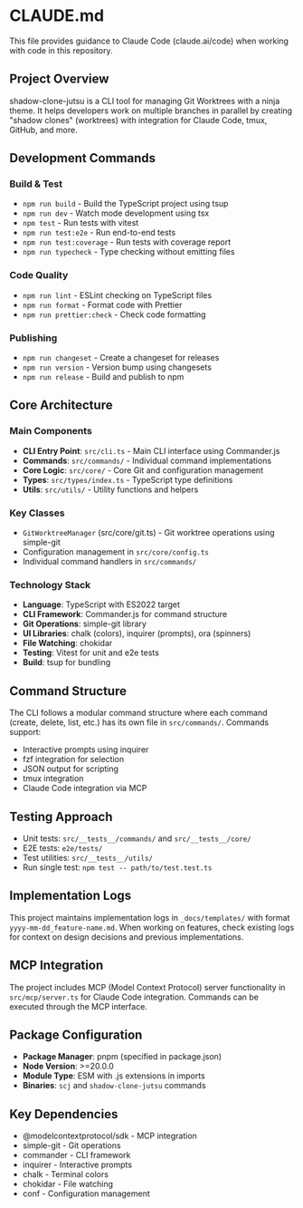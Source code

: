 # CLAUDE.md

This file provides guidance to Claude Code (claude.ai/code) when working with code in this repository.

## Project Overview

shadow-clone-jutsu is a CLI tool for managing Git Worktrees with a ninja theme. It helps developers work on multiple branches in parallel by creating "shadow clones" (worktrees) with integration for Claude Code, tmux, GitHub, and more.

## Development Commands

### Build & Test
- `npm run build` - Build the TypeScript project using tsup
- `npm run dev` - Watch mode development using tsx
- `npm test` - Run tests with vitest
- `npm run test:e2e` - Run end-to-end tests
- `npm run test:coverage` - Run tests with coverage report
- `npm run typecheck` - Type checking without emitting files

### Code Quality
- `npm run lint` - ESLint checking on TypeScript files
- `npm run format` - Format code with Prettier
- `npm run prettier:check` - Check code formatting

### Publishing
- `npm run changeset` - Create a changeset for releases
- `npm run version` - Version bump using changesets
- `npm run release` - Build and publish to npm

## Core Architecture

### Main Components
- **CLI Entry Point**: `src/cli.ts` - Main CLI interface using Commander.js
- **Commands**: `src/commands/` - Individual command implementations
- **Core Logic**: `src/core/` - Core Git and configuration management
- **Types**: `src/types/index.ts` - TypeScript type definitions
- **Utils**: `src/utils/` - Utility functions and helpers

### Key Classes
- `GitWorktreeManager` (src/core/git.ts) - Git worktree operations using simple-git
- Configuration management in `src/core/config.ts`
- Individual command handlers in `src/commands/`

### Technology Stack
- **Language**: TypeScript with ES2022 target
- **CLI Framework**: Commander.js for command structure
- **Git Operations**: simple-git library
- **UI Libraries**: chalk (colors), inquirer (prompts), ora (spinners)
- **File Watching**: chokidar
- **Testing**: Vitest for unit and e2e tests
- **Build**: tsup for bundling

## Command Structure

The CLI follows a modular command structure where each command (create, delete, list, etc.) has its own file in `src/commands/`. Commands support:
- Interactive prompts using inquirer
- fzf integration for selection
- JSON output for scripting
- tmux integration
- Claude Code integration via MCP

## Testing Approach

- Unit tests: `src/__tests__/commands/` and `src/__tests__/core/`
- E2E tests: `e2e/tests/`
- Test utilities: `src/__tests__/utils/`
- Run single test: `npm test -- path/to/test.test.ts`

## Implementation Logs

This project maintains implementation logs in `_docs/templates/` with format `yyyy-mm-dd_feature-name.md`. When working on features, check existing logs for context on design decisions and previous implementations.

## MCP Integration

The project includes MCP (Model Context Protocol) server functionality in `src/mcp/server.ts` for Claude Code integration. Commands can be executed through the MCP interface.

## Package Configuration

- **Package Manager**: pnpm (specified in package.json)
- **Node Version**: >=20.0.0
- **Module Type**: ESM with .js extensions in imports
- **Binaries**: `scj` and `shadow-clone-jutsu` commands

## Key Dependencies

- @modelcontextprotocol/sdk - MCP integration
- simple-git - Git operations
- commander - CLI framework  
- inquirer - Interactive prompts
- chalk - Terminal colors
- chokidar - File watching
- conf - Configuration management